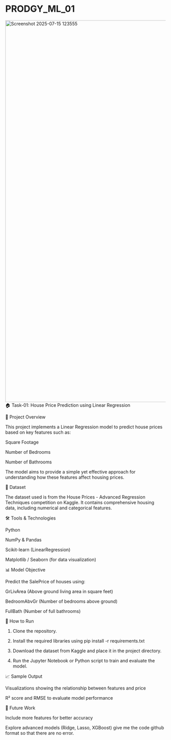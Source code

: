 # PRODGY_ML_01
<img width="2356" height="1197" alt="Screenshot 2025-07-15 123555" src="https://github.com/user-attachments/assets/003f35b6-4d21-4b6b-93c0-b66fc1705588" />
🏠 Task-01: House Price Prediction using Linear Regression

📌 Project Overview

This project implements a Linear Regression model to predict house prices based on key features such as:

Square Footage

Number of Bedrooms

Number of Bathrooms


The model aims to provide a simple yet effective approach for understanding how these features affect housing prices.

📂 Dataset

The dataset used is from the House Prices - Advanced Regression Techniques competition on Kaggle. It contains comprehensive housing data, including numerical and categorical features.

🛠 Tools & Technologies

Python

NumPy & Pandas

Scikit-learn (LinearRegression)

Matplotlib / Seaborn (for data visualization)


📊 Model Objective

Predict the SalePrice of houses using:

GrLivArea (Above ground living area in square feet)

BedroomAbvGr (Number of bedrooms above ground)

FullBath (Number of full bathrooms)


🚀 How to Run

1. Clone the repository.


2. Install the required libraries using pip install -r requirements.txt


3. Download the dataset from Kaggle and place it in the project directory.


4. Run the Jupyter Notebook or Python script to train and evaluate the model.



📈 Sample Output

Visualizations showing the relationship between features and price

R² score and RMSE to evaluate model performance


🧠 Future Work

Include more features for better accuracy

Explore advanced models (Ridge, Lasso, XGBoost)         give me the code github format so that there are no error.
